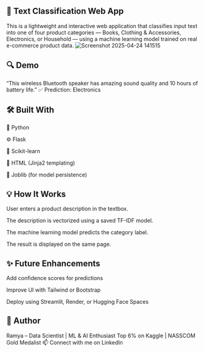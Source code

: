 ## 🚀 Text Classification Web App
This is a lightweight and interactive web application that classifies input text into one of four product categories — Books, Clothing & Accessories, Electronics, or Household — using a machine learning model trained on real e-commerce product data.
![Screenshot 2025-04-24 141515](https://github.com/user-attachments/assets/a45b8793-7274-42e9-9e9f-4561f7fb9b2c)
## 🔍 Demo
“This wireless Bluetooth speaker has amazing sound quality and 10 hours of battery life.”
✅ Prediction: Electronics

## 🛠 Built With
🐍 Python

⚙️ Flask

🧠 Scikit-learn

📄 HTML (Jinja2 templating)

💾 Joblib (for model persistence)

## 💡 How It Works
User enters a product description in the textbox.

The description is vectorized using a saved TF-IDF model.

The machine learning model predicts the category label.

The result is displayed on the same page.

## ✨ Future Enhancements
Add confidence scores for predictions

Improve UI with Tailwind or Bootstrap

Deploy using Streamlit, Render, or Hugging Face Spaces

## 🙌 Author
Ramya – Data Scientist | ML & AI Enthusiast
Top 6% on Kaggle | NASSCOM Gold Medalist
📫 Connect with me on LinkedIn




